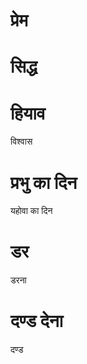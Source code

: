 #  प्रेम
#  सिद्ध
#  हियाव

 विश्वास
#  प्रभु का दिन

 यहोवा का दिन
#  डर

 डरना
#  दण्ड देना

 दण्ड